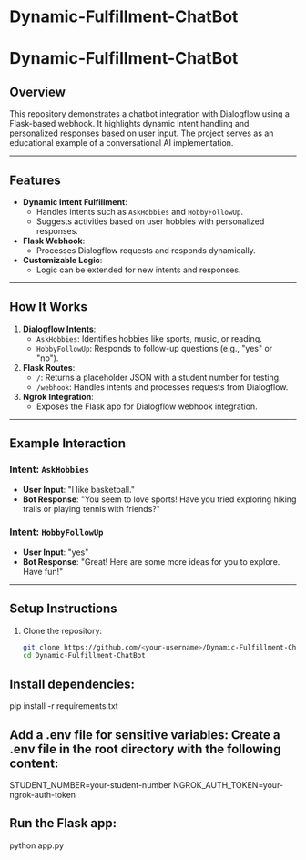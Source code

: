 # Dynamic-Fulfillment-ChatBot
# Dynamic-Fulfillment-ChatBot

## Overview
This repository demonstrates a chatbot integration with Dialogflow using a Flask-based webhook. It highlights dynamic intent handling and personalized responses based on user input. The project serves as an educational example of a conversational AI implementation.

---

## Features
- **Dynamic Intent Fulfillment**:
  - Handles intents such as `AskHobbies` and `HobbyFollowUp`.
  - Suggests activities based on user hobbies with personalized responses.
- **Flask Webhook**:
  - Processes Dialogflow requests and responds dynamically.
- **Customizable Logic**:
  - Logic can be extended for new intents and responses.

---

## How It Works
1. **Dialogflow Intents**:
   - `AskHobbies`: Identifies hobbies like sports, music, or reading.
   - `HobbyFollowUp`: Responds to follow-up questions (e.g., "yes" or "no").
2. **Flask Routes**:
   - `/`: Returns a placeholder JSON with a student number for testing.
   - `/webhook`: Handles intents and processes requests from Dialogflow.
3. **Ngrok Integration**:
   - Exposes the Flask app for Dialogflow webhook integration.

---

## Example Interaction
### Intent: `AskHobbies`
- **User Input**: "I like basketball."
- **Bot Response**: "You seem to love sports! Have you tried exploring hiking trails or playing tennis with friends?"

### Intent: `HobbyFollowUp`
- **User Input**: "yes"
- **Bot Response**: "Great! Here are some more ideas for you to explore. Have fun!"

---

## Setup Instructions
1. Clone the repository:
   ```bash
   git clone https://github.com/<your-username>/Dynamic-Fulfillment-ChatBot.git
   cd Dynamic-Fulfillment-ChatBot

## Install dependencies:
pip install -r requirements.txt


## Add a .env file for sensitive variables: Create a .env file in the root directory with the following content:
STUDENT_NUMBER=your-student-number
NGROK_AUTH_TOKEN=your-ngrok-auth-token

## Run the Flask app:
python app.py


